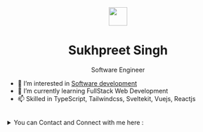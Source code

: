 <div id="top"></div>


<!-- ---------------------------------------------------------------------------------------- -->

<div align="center">
<span> <img src="https://api.iconify.design/fluent-emoji:smiling-face-with-sunglasses.svg?color=%23ffffff" height="42" >  <h1> Sukhpreet Singh  </h1> </span>
<p>  Software Engineer </p>
</div> 

- 👀 I’m interested in [Software development](https://en.wikipedia.org/wiki/Software_development)
- 🌱 I’m currently learning FullStack Web Development
- 📫 Skilled in TypeScript, Tailwindcss, Sveltekit, Vuejs, Reactjs

<br>

<details> 
     <summary> You can Contact and Connect with me here : </summary>
<br>

<br>
     
<div align="center"> 
     <table>
  <tr>
    <td>
      <a href="https://www.linkedin.com/in/q1b/"> 
        <img height="30" src="https://img.shields.io/badge/linkedin-blue.svg?&style=for-the-badge&logo=linkedin&logoColor=white"/> 
      </a> 
    </td>
    <td>
      <a href="https://github.com/q1b"> 
        <img height="30" src="https://img.shields.io/badge/Github-%23000000.svg?&style=for-the-badge&logo=github&logoColor=white"/> 
      </a>
    </td>
    <td>
      <a href="https://twitter.com/_q1b_">
        <img height="30" src="https://img.shields.io/badge/Twitter-1DA1F2?style=for-the-badge&logo=twitter&logoColor=white"> 
      </a>
    </td>
    <td>
      <a href="https://www.instagram.com/vishnuans/"> 
        <img height="30" src="https://img.shields.io/badge/Instagram-E4405F?style=for-the-badge&logo=instagram&logoColor=white"/> 
      </a>
    </td>
  </tr>
</table>
</div>
     
</details>         
